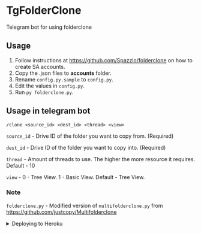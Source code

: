 # TgFolderClone
Telegram bot for using folderclone

## Usage
1. Follow instructions at https://github.com/Spazzlo/folderclone on how to create SA accounts.
2. Copy the .json files to **accounts** folder.
3. Rename `config.py.sample` to `config.py`.
4. Edit the values in `config.py`.
5. Run `py folderclone.py`.

## Usage in telegram bot
`/clone <source_id> <dest_id> <thread> <view>`

`source_id` - Drive ID of the folder you want to copy from. (Required)

`dest_id` - Drive ID of the folder you want to copy into. (Required)

`thread` - Amount of threads to use. The higher the more resource it requires. Default - 10

`view` - 0 - Tree View. 1 - Basic View. Default - Tree View.


### Note
`folderclone.py` - Modified version of `multifolderclone.py` from https://github.com/justcopy/Multifolderclone

<details>
  <summary>Deploying to Heroku</summary>
  
  ## TODO
  To deploy to heroku, open clonerbot.py and change `py folderclone.py` on line `55` to `python3 folderclone.py` and deploy.
  
  (Yes I am too lazy to make a condition for it.)
  
  ## Concerning thread number
  Recommended thread number for heroku is 25.
  
  40 will cause occasional RAM over usage and stall the app.
  
  50 if you want to risk your app hanging.
  
  Anything above 50 will more likely crash the app.
  
</details>
